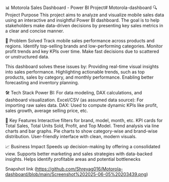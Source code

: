 📊 Motorola Sales Dashboard - Power BI Project# Motorola-dashboard
🔍 Project Purpose
This project aims to analyze and visualize mobile sales data using an interactive and insightful Power BI dashboard. The goal is to help stakeholders make data-driven decisions by presenting key sales metrics in a clear and concise manner.

🚀 Problem Solved
Track mobile sales performance across products and regions.
Identify top-selling brands and low-performing categories.
Monitor profit trends and key KPIs over time.
Make fast decisions due to scattered or unstructured data.

This dashboard solves these issues by:
Providing real-time visual insights into sales performance.
Highlighting actionable trends, such as top products, sales by category, and monthly performance.
Enabling better forecasting and inventory planning.

🛠️ Tech Stack
Power BI: For data modeling, DAX calculations, and dashboard visualization.
Excel/CSV (as assumed data source): For importing raw sales data.
DAX: Used to compute dynamic KPIs like profit, sales growth, average selling price, etc.

📌 Key Features
Interactive filters for brand, model, month, etc.
KPI cards for Total Sales, Total Units Sold, Profit, and Top Model.
Trend analysis via line charts and bar graphs.
Pie charts to show category-wise and brand-wise distribution.
User-friendly interface with clean, modern visuals.

📈 Business Impact
Speeds up decision-making by offering a consolidated view.
Supports better marketing and sales strategies with data-backed insights.
Helps identify profitable areas and potential bottlenecks

Snapshot 
link (https://github.com/Shreyag016/Motorola-dashboard/blob/main/Screenshot%202025-06-05%20203439.png)
